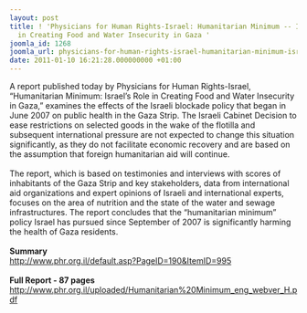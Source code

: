 ```yaml
---
layout: post
title: ! 'Physicians for Human Rights-Israel: Humanitarian Minimum -- Israel’s Role
  in Creating Food and Water Insecurity in Gaza '
joomla_id: 1268
joomla_url: physicians-for-human-rights-israel-humanitarian-minimum-israels-role-in-creating-food-and-water-insecurity-in-gaza-
date: 2011-01-10 16:21:28.000000000 +01:00
---
```

A report published today by Physicians for Human Rights-Israel,  “Humanitarian Minimum: Israel’s Role in Creating Food and Water  Insecurity in Gaza,” examines the effects of the Israeli blockade policy  that began in June 2007 on public health in the Gaza Strip. The Israeli  Cabinet Decision to ease restrictions on selected goods in the wake of  the flotilla and subsequent international pressure are not expected to  change this situation significantly, as they do not facilitate economic  recovery and are based on the assumption that foreign humanitarian aid  will continue.<br /> <br /> The report, which is based on testimonies and interviews with scores of  inhabitants of the Gaza Strip and key stakeholders, data from  international aid organizations and expert opinions of Israeli and  international experts, focuses on the area of nutrition and the state of  the water and sewage infrastructures. The report concludes that the  “humanitarian minimum” policy Israel has pursued since September of 2007  is significantly harming the health of Gaza residents. <br /> <br /> <strong>Summary</strong><br /> <a href="http://www.phr.org.il/default.asp?PageID=190&ItemID=995">http://www.phr.org.il/default.asp?PageID=190&ItemID=995</a> <br /> <br /> <strong>Full Report - 87 pages</strong><br /> <a href="http://www.phr.org.il/uploaded/Humanitarian%20Minimum_eng_webver_H.pdf">http://www.phr.org.il/uploaded/Humanitarian%20Minimum_eng_webver_H.pdf</a>
